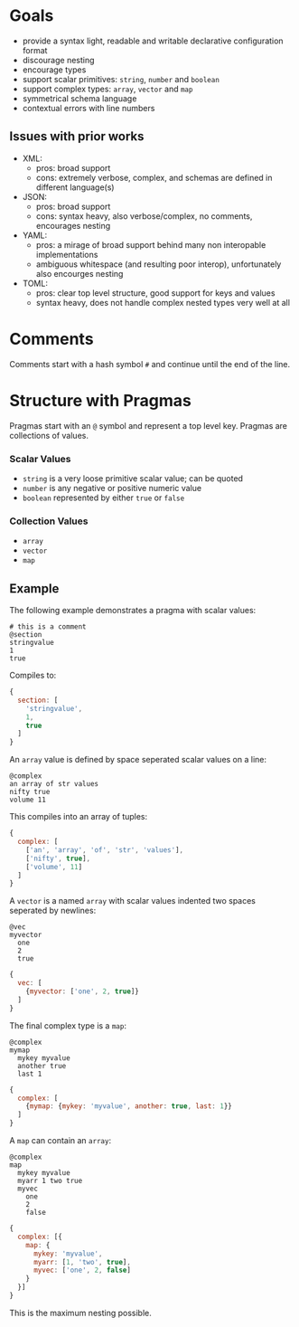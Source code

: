 # Goals

- provide a syntax light, readable and writable declarative configuration format
- discourage nesting
- encourage types
- support scalar primitives: `string`, `number` and `boolean`
- support complex types: `array`, `vector` and `map`
- symmetrical schema language
- contextual errors with line numbers

## Issues with prior works

- XML:
  - pros: broad support
  - cons: extremely verbose, complex, and schemas are defined in different language(s)
- JSON: 
  - pros: broad support
  - cons: syntax heavy, also verbose/complex, no comments, encourages nesting
- YAML: 
  - pros: a mirage of broad support behind many non interopable implementations
  - ambiguous whitespace (and resulting poor interop), unfortunately also encourges nesting
- TOML: 
  - pros: clear top level structure, good support for keys and values
  - syntax heavy, does not handle complex nested types very well at all

# Comments

Comments start with a hash symbol `#` and continue until the end of the line. 

# Structure with Pragmas

Pragmas start with an `@` symbol and represent a top level key. Pragmas are collections of values.

### Scalar Values

- `string` is a very loose primitive scalar value; can be quoted 
- `number` is any negative or positive numeric value
- `boolean` represented by either `true` or `false`

### Collection Values

- `array`
- `vector`
- `map`

## Example

The following example demonstrates a pragma with scalar values:

```arc
# this is a comment
@section
stringvalue
1
true
```

Compiles to:

```javascript
{
  section: [
    'stringvalue',
    1,
    true
  ]
}
```

An `array` value is defined by space seperated scalar values on a line:

```arc
@complex
an array of str values
nifty true
volume 11
```

This compiles into an array of tuples:

```javascript
{
  complex: [
    ['an', 'array', 'of', 'str', 'values'],
    ['nifty', true],
    ['volume', 11]
  ]
}
```

A `vector` is a named `array` with scalar values indented two spaces seperated by newlines:

```arc
@vec
myvector
  one
  2
  true
```

```javascript
{
  vec: [
    {myvector: ['one', 2, true]}
  ]
}
```

The final complex type is a `map`:

```arc
@complex
mymap
  mykey myvalue
  another true
  last 1
```  

```javascript
{
  complex: [
    {mymap: {mykey: 'myvalue', another: true, last: 1}}
  ]
}
```

A `map` can contain an `array`:

```arc
@complex
map
  mykey myvalue
  myarr 1 two true
  myvec
    one
    2
    false
```

```javascript
{
  complex: [{
    map: {
      mykey: 'myvalue',
      myarr: [1, 'two', true],
      myvec: ['one', 2, false]
    }
  }]
}
```

This is the maximum nesting possible.

<!--
# Schema and Types

## Schema

## Builtin Types

## Defining Custom Types
-->